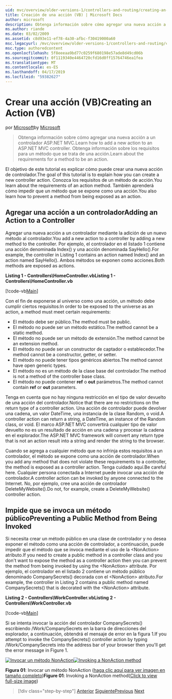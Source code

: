 ```yaml
---
uid: mvc/overview/older-versions-1/controllers-and-routing/creating-an-action-vb
title: Creación de una acción (VB) | Microsoft Docs
author: microsoft
description: Obtenga información sobre cómo agregar una nueva acción a un controlador ASP.NET MVC. Obtenga información sobre los requisitos para un método que se trata de una acción.
ms.author: riande
ms.date: 03/02/2009
ms.assetid: c8d93e11-ef78-4a30-afbc-f30419000a60
msc.legacyurl: /mvc/overview/older-versions-1/controllers-and-routing/creating-an-action-vb
msc.type: authoredcontent
ms.openlocfilehash: 5f8eeeaa9bd77c0259f680198e57ade8d49cd06b
ms.sourcegitcommit: 0f1119340e4464720cfd16d0ff15764746ea1fea
ms.translationtype: MT
ms.contentlocale: es-ES
ms.lasthandoff: 04/17/2019
ms.locfileid: "59382627"
---
```

# <a name="creating-an-action-vb"></a><span data-ttu-id="d6f70-104">Crear una acción (VB)</span><span class="sxs-lookup"><span data-stu-id="d6f70-104">Creating an Action (VB)</span></span>

<span data-ttu-id="d6f70-105">por [Microsoft](https://github.com/microsoft)</span><span class="sxs-lookup"><span data-stu-id="d6f70-105">by [Microsoft](https://github.com/microsoft)</span></span>

> <span data-ttu-id="d6f70-106">Obtenga información sobre cómo agregar una nueva acción a un controlador ASP.NET MVC.</span><span class="sxs-lookup"><span data-stu-id="d6f70-106">Learn how to add a new action to an ASP.NET MVC controller.</span></span> <span data-ttu-id="d6f70-107">Obtenga información sobre los requisitos para un método que se trata de una acción.</span><span class="sxs-lookup"><span data-stu-id="d6f70-107">Learn about the requirements for a method to be an action.</span></span>


<span data-ttu-id="d6f70-108">El objetivo de este tutorial es explicar cómo puede crear una nueva acción de controlador.</span><span class="sxs-lookup"><span data-stu-id="d6f70-108">The goal of this tutorial is to explain how you can create a new controller action.</span></span> <span data-ttu-id="d6f70-109">Conozca los requisitos de un método de acción.</span><span class="sxs-lookup"><span data-stu-id="d6f70-109">You learn about the requirements of an action method.</span></span> <span data-ttu-id="d6f70-110">También aprenderá cómo impedir que un método que se expone como una acción.</span><span class="sxs-lookup"><span data-stu-id="d6f70-110">You also learn how to prevent a method from being exposed as an action.</span></span>

## <a name="adding-an-action-to-a-controller"></a><span data-ttu-id="d6f70-111">Agregar una acción a un controlador</span><span class="sxs-lookup"><span data-stu-id="d6f70-111">Adding an Action to a Controller</span></span>

<span data-ttu-id="d6f70-112">Agregar una nueva acción a un controlador mediante la adición de un nuevo método al controlador.</span><span class="sxs-lookup"><span data-stu-id="d6f70-112">You add a new action to a controller by adding a new method to the controller.</span></span> <span data-ttu-id="d6f70-113">Por ejemplo, el controlador en el listado 1 contiene una acción denominada Index() y una acción denominada SayHello().</span><span class="sxs-lookup"><span data-stu-id="d6f70-113">For example, the controller in Listing 1 contains an action named Index() and an action named SayHello().</span></span> <span data-ttu-id="d6f70-114">Ambos métodos se exponen como acciones.</span><span class="sxs-lookup"><span data-stu-id="d6f70-114">Both methods are exposed as actions.</span></span>

<span data-ttu-id="d6f70-115">**Listing 1 - Controllers\HomeController.vb**</span><span class="sxs-lookup"><span data-stu-id="d6f70-115">**Listing 1 - Controllers\HomeController.vb**</span></span>

[!code-vb[Main](creating-an-action-vb/samples/sample1.vb)]

<span data-ttu-id="d6f70-116">Con el fin de exponerse al universo como una acción, un método debe cumplir ciertos requisitos:</span><span class="sxs-lookup"><span data-stu-id="d6f70-116">In order to be exposed to the universe as an action, a method must meet certain requirements:</span></span>

- <span data-ttu-id="d6f70-117">El método debe ser público.</span><span class="sxs-lookup"><span data-stu-id="d6f70-117">The method must be public.</span></span>
- <span data-ttu-id="d6f70-118">El método no puede ser un método estático.</span><span class="sxs-lookup"><span data-stu-id="d6f70-118">The method cannot be a static method.</span></span>
- <span data-ttu-id="d6f70-119">El método no puede ser un método de extensión.</span><span class="sxs-lookup"><span data-stu-id="d6f70-119">The method cannot be an extension method.</span></span>
- <span data-ttu-id="d6f70-120">El método no puede ser un constructor de captador o establecedor.</span><span class="sxs-lookup"><span data-stu-id="d6f70-120">The method cannot be a constructor, getter, or setter.</span></span>
- <span data-ttu-id="d6f70-121">El método no puede tener tipos genéricos abiertos.</span><span class="sxs-lookup"><span data-stu-id="d6f70-121">The method cannot have open generic types.</span></span>
- <span data-ttu-id="d6f70-122">El método no es un método de la clase base del controlador.</span><span class="sxs-lookup"><span data-stu-id="d6f70-122">The method is not a method of the controller base class.</span></span>
- <span data-ttu-id="d6f70-123">El método no puede contener **ref** o **out** parámetros.</span><span class="sxs-lookup"><span data-stu-id="d6f70-123">The method cannot contain **ref** or **out** parameters.</span></span>

<span data-ttu-id="d6f70-124">Tenga en cuenta que no hay ninguna restricción en el tipo de valor devuelto de una acción del controlador.</span><span class="sxs-lookup"><span data-stu-id="d6f70-124">Notice that there are no restrictions on the return type of a controller action.</span></span> <span data-ttu-id="d6f70-125">Una acción de controlador puede devolver una cadena, un valor DateTime, una instancia de la clase Random, o void.</span><span class="sxs-lookup"><span data-stu-id="d6f70-125">A controller action can return a string, a DateTime, an instance of the Random class, or void.</span></span> <span data-ttu-id="d6f70-126">El marco ASP.NET MVC convertirá cualquier tipo de valor devuelto no es un resultado de acción en una cadena y procesar la cadena en el explorador.</span><span class="sxs-lookup"><span data-stu-id="d6f70-126">The ASP.NET MVC framework will convert any return type that is not an action result into a string and render the string to the browser.</span></span>

<span data-ttu-id="d6f70-127">Cuando se agrega a cualquier método que no infrinja estos requisitos a un controlador, el método se expone como una acción de controlador.</span><span class="sxs-lookup"><span data-stu-id="d6f70-127">When you add any method that does not violate these requirements to a controller, the method is exposed as a controller action.</span></span> <span data-ttu-id="d6f70-128">Tenga cuidado aquí.</span><span class="sxs-lookup"><span data-stu-id="d6f70-128">Be careful here.</span></span> <span data-ttu-id="d6f70-129">Cualquier persona conectada a Internet puede invocar una acción de controlador.</span><span class="sxs-lookup"><span data-stu-id="d6f70-129">A controller action can be invoked by anyone connected to the Internet.</span></span> <span data-ttu-id="d6f70-130">No, por ejemplo, cree una acción de controlador DeleteMyWebsite().</span><span class="sxs-lookup"><span data-stu-id="d6f70-130">Do not, for example, create a DeleteMyWebsite() controller action.</span></span>

## <a name="preventing-a-public-method-from-being-invoked"></a><span data-ttu-id="d6f70-131">Impide que se invoca un método público</span><span class="sxs-lookup"><span data-stu-id="d6f70-131">Preventing a Public Method from Being Invoked</span></span>

<span data-ttu-id="d6f70-132">Si necesita crear un método público en una clase de controlador y no desea exponer el método como una acción de controlador, a continuación, puede impedir que el método que se invoca mediante el uso de la &lt;NonAction&gt; atributo.</span><span class="sxs-lookup"><span data-stu-id="d6f70-132">If you need to create a public method in a controller class and you don't want to expose the method as a controller action then you can prevent the method from being invoked by using the &lt;NonAction&gt; attribute.</span></span> <span data-ttu-id="d6f70-133">Por ejemplo, el controlador en el listado 2 contiene un método público denominado CompanySecrets() decorada con el &lt;NonAction&gt; atributo.</span><span class="sxs-lookup"><span data-stu-id="d6f70-133">For example, the controller in Listing 2 contains a public method named CompanySecrets() that is decorated with the &lt;NonAction&gt; attribute.</span></span>

<span data-ttu-id="d6f70-134">**Listing 2 - Controllers\WorkController.vb**</span><span class="sxs-lookup"><span data-stu-id="d6f70-134">**Listing 2 - Controllers\WorkController.vb**</span></span>

[!code-vb[Main](creating-an-action-vb/samples/sample2.vb)]

<span data-ttu-id="d6f70-135">Si se intenta invocar la acción del controlador CompanySecrets() escribiendo /Work/CompanySecrets en la barra de direcciones del explorador, a continuación, obtendrá el mensaje de error en la figura 1.</span><span class="sxs-lookup"><span data-stu-id="d6f70-135">If you attempt to invoke the CompanySecrets() controller action by typing /Work/CompanySecrets into the address bar of your browser then you'll get the error message in Figure 1.</span></span>


<span data-ttu-id="d6f70-136">[![Invocar un método NonAction](creating-an-action-vb/_static/image1.jpg)](creating-an-action-vb/_static/image1.png)</span><span class="sxs-lookup"><span data-stu-id="d6f70-136">[![Invoking a NonAction method](creating-an-action-vb/_static/image1.jpg)](creating-an-action-vb/_static/image1.png)</span></span>

<span data-ttu-id="d6f70-137">**Figura 01**: Invocar un método NonAction ([haga clic aquí para ver imagen en tamaño completo](creating-an-action-vb/_static/image2.png))</span><span class="sxs-lookup"><span data-stu-id="d6f70-137">**Figure 01**: Invoking a NonAction method([Click to view full-size image](creating-an-action-vb/_static/image2.png))</span></span>

> [!div class="step-by-step"]
> <span data-ttu-id="d6f70-138">[Anterior](creating-a-controller-vb.md)
> [Siguiente](aspnet-mvc-controllers-overview-cs.md)</span><span class="sxs-lookup"><span data-stu-id="d6f70-138">[Previous](creating-a-controller-vb.md)
[Next](aspnet-mvc-controllers-overview-cs.md)</span></span>
